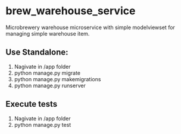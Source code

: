 # brew_warehouse_service
Microbrewery warehouse microservice with simple modelviewset for managing simple warehouse item.



## Use Standalone:
1. Nagivate in /app folder
2. python manage.py migrate
3. python manage.py makemigrations
4. python manage.py runserver

## Execute tests
1. Nagivate in /app folder
2. python manage.py test


